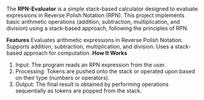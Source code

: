 The **RPN-Evaluator** is a simple stack-based calculator designed to evaluate expressions in Reverse Polish Notation (RPN). This project implements basic arithmetic operations (addition, subtraction, multiplication, and division) using a stack-based approach, following the principles of RPN.

**Features**
Evaluates arithmetic expressions in Reverse Polish Notation.
Supports addition, subtraction, multiplication, and division.
Uses a stack-based approach for computation.
**How It Works**
1. Input: The program reads an RPN expression from the user.
2. Processing: Tokens are pushed onto the stack or operated upon based on their type (numbers or operators).
3. Output: The final result is obtained by performing operations sequentially as tokens are popped from the stack.
